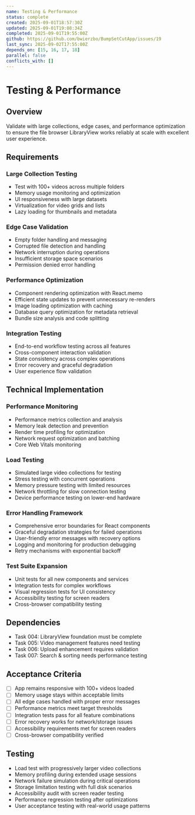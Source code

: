 ```yaml
---
name: Testing & Performance
status: complete
created: 2025-09-01T18:57:30Z
updated: 2025-09-01T19:08:34Z
completed: 2025-09-01T19:55:00Z
github: https://github.com/bwierzbo/BumpSetCutApp/issues/19
last_sync: 2025-09-02T17:55:00Z
depends_on: [15, 16, 17, 18]
parallel: false
conflicts_with: []
---
```


# Testing & Performance

## Overview
Validate with large collections, edge cases, and performance optimization to ensure the file browser LibraryView works reliably at scale with excellent user experience.

## Requirements

### Large Collection Testing
- Test with 100+ videos across multiple folders
- Memory usage monitoring and optimization
- UI responsiveness with large datasets
- Virtualization for video grids and lists
- Lazy loading for thumbnails and metadata

### Edge Case Validation
- Empty folder handling and messaging
- Corrupted file detection and handling
- Network interruption during operations
- Insufficient storage space scenarios
- Permission denied error handling

### Performance Optimization
- Component rendering optimization with React.memo
- Efficient state updates to prevent unnecessary re-renders
- Image loading optimization with caching
- Database query optimization for metadata retrieval
- Bundle size analysis and code splitting

### Integration Testing
- End-to-end workflow testing across all features
- Cross-component interaction validation
- State consistency across complex operations
- Error recovery and graceful degradation
- User experience flow validation

## Technical Implementation

### Performance Monitoring
- Performance metrics collection and analysis
- Memory leak detection and prevention
- Render time profiling for optimization
- Network request optimization and batching
- Core Web Vitals monitoring

### Load Testing
- Simulated large video collections for testing
- Stress testing with concurrent operations
- Memory pressure testing with limited resources
- Network throttling for slow connection testing
- Device performance testing on lower-end hardware

### Error Handling Framework
- Comprehensive error boundaries for React components
- Graceful degradation strategies for failed operations
- User-friendly error messages with recovery options
- Logging and monitoring for production debugging
- Retry mechanisms with exponential backoff

### Test Suite Expansion
- Unit tests for all new components and services
- Integration tests for complex workflows
- Visual regression tests for UI consistency
- Accessibility testing for screen readers
- Cross-browser compatibility testing

## Dependencies
- Task 004: LibraryView foundation must be complete
- Task 005: Video management features need testing
- Task 006: Upload enhancement requires validation
- Task 007: Search & sorting needs performance testing

## Acceptance Criteria
- [ ] App remains responsive with 100+ videos loaded
- [ ] Memory usage stays within acceptable limits
- [ ] All edge cases handled with proper error messages
- [ ] Performance metrics meet target thresholds
- [ ] Integration tests pass for all feature combinations
- [ ] Error recovery works for network/storage issues
- [ ] Accessibility requirements met for screen readers
- [ ] Cross-browser compatibility verified

## Testing
- Load test with progressively larger video collections
- Memory profiling during extended usage sessions
- Network failure simulation during critical operations
- Storage limitation testing with full disk scenarios
- Accessibility audit with screen reader testing
- Performance regression testing after optimizations
- User acceptance testing with real-world usage patterns
